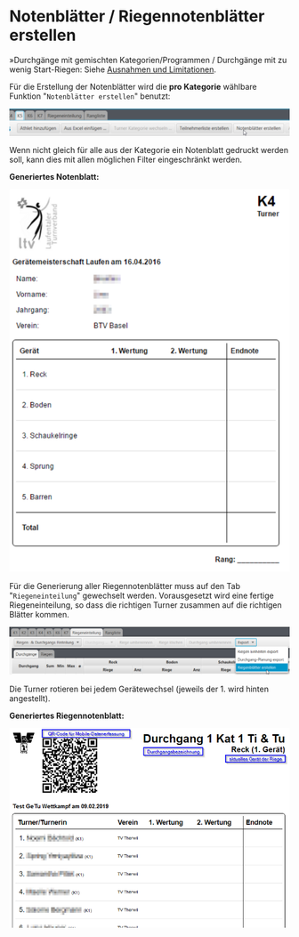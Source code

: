 # Notenblätter / Riegennotenblätter erstellen

»Durchgänge mit gemischten Kategorien/Programmen / Durchgänge mit zu wenig Start-Riegen: Siehe [Ausnahmen und Limitationen]().

Für die Erstellung der Notenblätter wird die **pro Kategorie** wählbare Funktion "`Notenblätter erstellen`" benutzt:

![](../.gitbook/assets/print-notenblaetter.png)

Wenn nicht gleich für alle aus der Kategorie ein Notenblatt gedruckt werden soll, kann dies mit allen möglichen Filter eingeschränkt werden.

**Generiertes Notenblatt:**

![](../.gitbook/assets/notenblatt.png)

Für die Generierung aller Riegennotenblätter muss auf den Tab "`Riegeneinteilung`" gewechselt werden. Vorausgesetzt wird eine fertige Riegeneinteilung, so dass die richtigen Turner zusammen auf die richtigen Blätter kommen.

![](../.gitbook/assets/print-riegenblaetter.png)

Die Turner rotieren bei jedem Gerätewechsel \(jeweils der 1. wird hinten angestellt\).

**Generiertes Riegennotenblatt:**

![](../.gitbook/assets/riegenblaetter.png)

